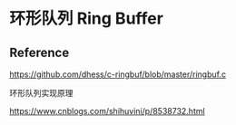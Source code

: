 # 环形队列 Ring Buffer

## Reference
https://github.com/dhess/c-ringbuf/blob/master/ringbuf.c

环形队列实现原理

https://www.cnblogs.com/shihuvini/p/8538732.html

